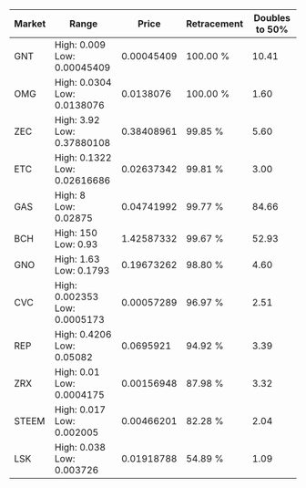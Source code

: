 | Market | Range | Price| Retracement | Doubles to 50% |
| --- | --- | --- | --- | --- |
| GNT | High: 0.009<br />Low: 0.00045409 | 0.00045409 | 100.00 % | 10.41 |
| OMG | High: 0.0304<br />Low: 0.0138076 | 0.0138076 | 100.00 % | 1.60 |
| ZEC | High: 3.92<br />Low: 0.37880108 | 0.38408961 | 99.85 % | 5.60 |
| ETC | High: 0.1322<br />Low: 0.02616686 | 0.02637342 | 99.81 % | 3.00 |
| GAS | High: 8<br />Low: 0.02875 | 0.04741992 | 99.77 % | 84.66 |
| BCH | High: 150<br />Low: 0.93 | 1.42587332 | 99.67 % | 52.93 |
| GNO | High: 1.63<br />Low: 0.1793 | 0.19673262 | 98.80 % | 4.60 |
| CVC | High: 0.002353<br />Low: 0.0005173 | 0.00057289 | 96.97 % | 2.51 |
| REP | High: 0.4206<br />Low: 0.05082 | 0.0695921 | 94.92 % | 3.39 |
| ZRX | High: 0.01<br />Low: 0.0004175 | 0.00156948 | 87.98 % | 3.32 |
| STEEM | High: 0.017<br />Low: 0.002005 | 0.00466201 | 82.28 % | 2.04 |
| LSK | High: 0.038<br />Low: 0.003726 | 0.01918788 | 54.89 % | 1.09 |
